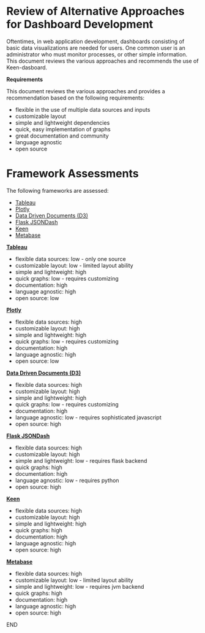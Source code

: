 # Review of Alternative Approaches for Dashboard Development

Oftentimes, in web application development, dashboards consisting of basic data visualizations are needed for users.  One common user is an administrator who must monitor processes, or other simple information.  This document reviews the various approaches and recommends the use of Keen-dasboard.    


__Requirements__

This document reviews the various approaches and provides a recommendation based on the following requirements:
* flexible in the use of multiple data sources and inputs
* customizable layout
* simple and lightweight dependencies
* quick, easy implementation of graphs
* great documentation and community
* language agnostic
* open source


# Framework Assessments

The following frameworks are assessed:
* [Tableau](https://www.tableau.com/)
* [Plotly](https://plot.ly/)
* [Data Driven Documents (D3)](https://d3js.org/)
* [Flask JSONDash](https://github.com/christabor/flask_jsondash)
* [Keen](https://github.com/keen/dashboards)
* [Metabase](https://github.com/metabase/metabase)


__[Tableau](https://www.tableau.com/)__

* flexible data sources: low - only one source 
* customizable layout: low - limited layout ability
* simple and lightweight: high 
* quick graphs: low - requires customizing
* documentation: high
* language agnostic: high 
* open source: low


__[Plotly](https://plot.ly/)__

* flexible data sources: high
* customizable layout: high
* simple and lightweight: high 
* quick graphs: low - requires customizing
* documentation: high
* language agnostic: high 
* open source: low


__[Data Driven Documents (D3)](https://d3js.org/)__

* flexible data sources: high
* customizable layout: high
* simple and lightweight: high
* quick graphs: low - requires customizing
* documentation: high
* language agnostic: low - requires sophisticated javascript
* open source: high


__[Flask JSONDash](https://github.com/christabor/flask_jsondash)__

* flexible data sources: high
* customizable layout: high
* simple and lightweight: low - requires flask backend
* quick graphs: high
* documentation: high
* language agnostic: low - requires python
* open source: high

__[Keen](https://github.com/keen/dashboards)__

* flexible data sources: high
* customizable layout: high
* simple and lightweight: high
* quick graphs: high
* documentation: high
* language agnostic: high
* open source: high

__[Metabase](https://github.com/metabase/metabase)__

* flexible data sources: high
* customizable layout: low - limited layout ability
* simple and lightweight: low - requires jvm backend
* quick graphs: high
* documentation: high
* language agnostic: high
* open source: high








END